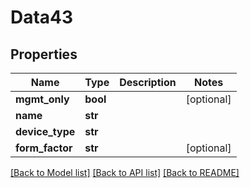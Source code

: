 # Data43

## Properties
Name | Type | Description | Notes
------------ | ------------- | ------------- | -------------
**mgmt_only** | **bool** |  | [optional] 
**name** | **str** |  | 
**device_type** | **str** |  | 
**form_factor** | **str** |  | [optional] 

[[Back to Model list]](../README.md#documentation-for-models) [[Back to API list]](../README.md#documentation-for-api-endpoints) [[Back to README]](../README.md)


